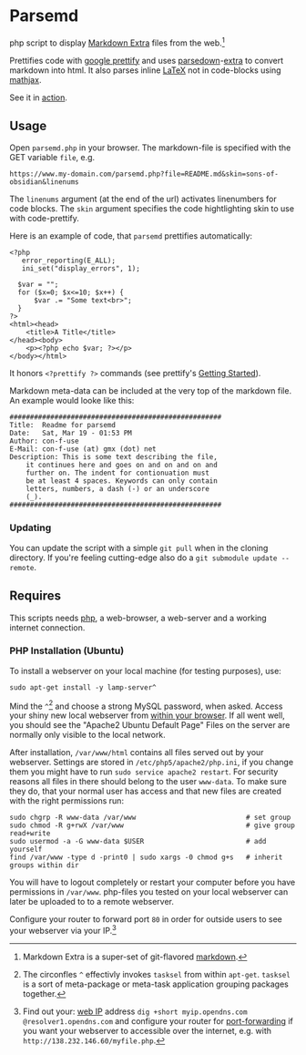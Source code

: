 # Parsemd
php script to display [Markdown Extra](https://michelf.ca/projects/php-markdown/extra/) files from the web.[^1]

Prettifies code with [google prettify](https://github.com/google/code-prettify) and uses [parsedown](https://github.com/erusev/parsedown)-[extra](https://github.com/erusev/parsedown-extra) to convert markdown into html. It also parses inline [LaTeX](https://www.latex-project.org) not in code-blocks using [mathjax](https://www.mathjax.org).

See it in [action](http://unethische.org/misc/parsemd/parsemd.php?file=README.md).

## Usage

Open `parsemd.php` in your browser. The markdown-file is specified with the GET variable `file`, e.g.

    https://www.my-domain.com/parsemd.php?file=README.md&skin=sons-of-obsidian&linenums

The `linenums` argument (at the end of the url) activates linenumbers for code blocks.
The `skin` argument specifies the code hightlighting skin to use with code-prettify.

Here is an example of code, that `parsemd` prettifies automatically:

    <?php
       error_reporting(E_ALL);
       ini_set("display_errors", 1);

      $var = "";
      for ($x=0; $x<=10; $x++) {
          $var .= "Some text<br>";
      }
    ?>
    <html><head>
        <title>A Title</title>
    </head><body>
        <p><?php echo $var; ?></p>
    </body></html>

It honors `<?prettify ?>` commands (see prettify's [Getting Started](https://github.com/google/code-prettify/blob/master/docs/getting_started.md#language-hints)).

Markdown meta-data can be included at the very top of the markdown file.
An example would looke like this:

    ####################################################
    Title:  Readme for parsemd
    Date:   Sat, Mar 19 - 01:53 PM
    Author: con-f-use
    E-Mail: con-f-use (at) gmx (dot) net
    Description: This is some text describing the file,
        it continues here and goes on and on and on and
        further on. The indent for contionuation must
        be at least 4 spaces. Keywords can only contain
        letters, numbers, a dash (-) or an underscore
        (_).
    ####################################################

### Updating

You can update the script with a simple `git pull` when in the cloning directory. If you're feeling cutting-edge also do a `git submodule update --remote`.

## Requires

This scripts needs [php](https://secure.php.net), a web-browser, a web-server and a working internet connection.

### PHP Installation (Ubuntu)

To install a webserver on your local machine (for testing purposes), use:

<?prettify lang=bsh?>

    sudo apt-get install -y lamp-server^

Mind the `^`[^2] and choose a strong MySQL password, when asked.
Access your shiny new local webserver from [within your browser](http://localhost).
If all went well, you should see the "Apache2 Ubuntu Default Page"
Files on the server are normally only visible to the local network.

After installation, `/var/www/html` contains all files served out by your webserver.
Settings are stored in `/etc/php5/apache2/php.ini`, if you change them you might have to run `sudo service apache2 restart`.
For security reasons all files in there should belong to the user `www-data`.
To make sure they do, that your normal user has access and that new files are created with the right permissions run:

<?prettify lang=bsh?>

    sudo chgrp -R www-data /var/www                           # set group
    sudo chmod -R g+rwX /var/www                              # give group read+write
    sudo usermod -a -G www-data $USER                         # add yourself
    find /var/www -type d -print0 | sudo xargs -0 chmod g+s   # inherit groups within dir

You will have to logout completely or restart your computer before you have permissions in `/var/www`.
php-files you tested on your local webserver can later be uploaded to to a remote webserver.

Configure your router to forward port `80` in order for outside users to see your webserver via your IP.[^3]

[^1]: Markdown Extra is a super-set of git-flavored [markdown](https://en.wikipedia.org/wiki/Markdown).
[^2]: The circonfles `^` effectivly invokes `tasksel` from within `apt-get`. `tasksel` is a sort of meta-package or meta-task application grouping packages together.
[^3]: Find out your: [web IP](http://www.getip.com/) address `dig +short myip.opendns.com @resolver1.opendns.com` and configure your router for [port-forwarding](http://www.wikihow.com/Set-Up-Port-Forwarding-on-a-Router) if you want your webserver to accessible over the internet, e.g. with `http://138.232.146.60/myfile.php`.
